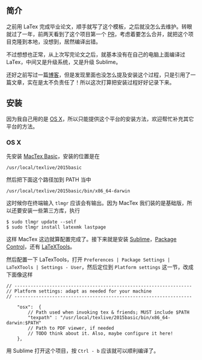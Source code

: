 ## 简介

之前用 LaTex 完成毕业论文，顺手就写了这个模板，之后就没怎么去维护。转眼就过了一年，前两天看到了这个项目第一个 [PR](https://github.com/clinyong/latex-szu/pull/1)，考虑着要怎么合并，就把这个项目克隆到本地，没想到，居然编译出错。

不过想想也正常，从上次写完论文之后，就基本没有在自己的电脑上面编译过 LaTex，中间又是升级系统，又是升级 Sublime。

还好之前写过一篇[博客](http://www.jianshu.com/p/48d27d216f70)，但是发现里面也没怎么提及安装这个过程，只是引用了一篇文章，实在是太不负责任了！所以这次打算把安装过程好好记录下来。

## 安装

因为我自己用的是 [OS X](http://www.apple.com/cn/osx/)，所以只能提供这个平台的安装方法，欢迎帮忙补充其它平台的方法。

### OS X

先安装 [MacTex Basic](http://tug.org/cgi-bin/mactex-download/BasicTeX.pkg)，安装的位置是在

```
/usr/local/texlive/2015basic
```

然后把下面这个路径加到 PATH 当中

```
/usr/local/texlive/2015basic/bin/x86_64-darwin
```

这时候你在终端输入 `tlmgr` 应该会有输出。因为 MacTex 我们装的是基础版，所以还要安装一些第三方库，执行

```
$ sudo tlmgr update --self
$ sudo tlmgr install latexmk lastpage
```

这样 MacTex 这边就算配置完成了。接下来就是安装 [Sublime](https://www.sublimetext.com/)，[Package Control](https://packagecontrol.io/)，还有 [LaTeXTools](https://github.com/SublimeText/LaTeXTools)。

然后配置一下 LaTexTools，打开 `Preferences | Package Settings | LaTeXTools | Settings - User`，然后定位到 `Platform settings` 这一节，改成下面像这样

```
// ------------------------------------------------------------------
// Platform settings: adapt as needed for your machine
// ------------------------------------------------------------------

    "osx":  {
        // Path used when invoking tex & friends; MUST include $PATH
        "texpath" : "/usr/local/texlive/2015basic/bin/x86_64-darwin:$PATH"
        // Path to PDF viewer, if needed
        // TODO think about it. Also, maybe configure it here!
    },
```

用 Sublime 打开这个项目，按 `Ctrl - b` 应该就可以顺利编译了。
